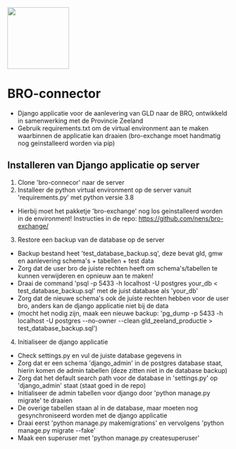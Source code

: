 
<img src=static/img/broconnector.png width="140">

# BRO-connector

- Django applicatie voor de aanlevering van GLD naar de BRO, ontwikkeld in samenwerking met de Provincie Zeeland
- Gebruik requirements.txt om de virtual environment aan te maken waarbinnen de applicatie kan draaien (bro-exchange moet handmatig nog geinstalleerd worden via pip)

## Installeren van Django applicatie op server

1. Clone 'bro-connecor' naar de server
2. Installeer de python virtual environment op de server vanuit 'requirements.py' met python versie 3.8
- Hierbij moet het pakketje 'bro-exchange' nog los geinstalleerd worden in de environment! Instructies in de repo: https://github.com/nens/bro-exchange/
3. Restore een backup van de database op de server
- Backup bestand heet 'test_database_backup.sq', deze bevat gld, gmw en aanlevering schema's + tabellen + test data
- Zorg dat de user bro de juiste rechten heeft om schema's/tabellen te kunnen verwijderen en opnieuw aan te maken!
- Draai de command 'psql -p 5433 -h localhost -U postgres your_db < test_database_backup.sql' met de juist database als 'your_db'
- Zorg dat de nieuwe schema's ook de juiste rechten hebben voor de user bro, anders kan de django applicatie niet bij de data
- (mocht het nodig zijn, maak een nieuwe backup: 'pg_dump -p 5433 -h localhost -U postgres --no-owner --clean gld_zeeland_productie > test_database_backup.sql')

4. Initialiseer de django applicatie
- Check settings.py en vul de juiste database gegevens in 
- Zorg dat er een schema 'django_admin' in de postgres database staat, hierin komen de admin tabellen (deze zitten niet in de database backup)
- Zorg dat het default search path voor de database in 'settings.py' op 'django_admin' staat (staat goed in de repo)
- Initialiseer de admin tabellen voor django door 'python manage.py migrate' te draaien
- De overige tabellen staan al in de database, maar moeten nog gesynchroniseerd worden met de django applicatie
- Draai eerst 'python manage.py makemigrations' en vervolgens 'python manage.py migrate --fake' 
- Maak een superuser met 'python manage.py createsuperuser' 


